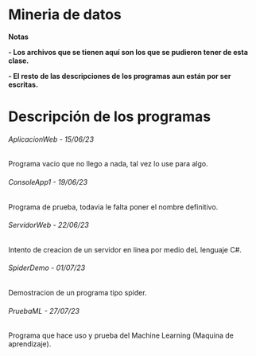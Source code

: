 # Mineria de datos

<!----Notas---->
**Notas**

**- Los archivos que se tienen aquí son los que se pudieron tener de esta clase.**

**- El resto de las descripciones de los programas aun están por ser escritas.**
<!----Separador de las notas---->

<!----Directorio con descripción de los programas---->
# Descripción de los programas
###### AplicacionWeb - 15/06/23
Programa vacio que no llego a nada, tal vez lo use para algo.

<!----Separador---->

###### ConsoleApp1 - 19/06/23
Programa de prueba, todavia le falta poner el nombre definitivo.

<!----Separador---->

###### ServidorWeb - 22/06/23
Intento de creacion de un servidor en linea por medio deL lenguaje C#.

<!----Separador---->

###### SpiderDemo - 01/07/23
Demostracion de un programa tipo spider.

<!----Separador---->

###### PruebaML - 27/07/23
Programa que hace uso y prueba del Machine Learning (Maquina de aprendizaje).

<!----Separador del directorio con descripción de los programas---->